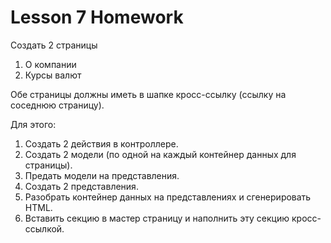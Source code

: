 Lesson 7 Homework
==================
Создать 2 страницы
 1. О компании
 2. Курсы валют
 
Обе страницы должны иметь в шапке кросс-ссылку (ссылку на соседнюю страницу).

Для этого:
 1. Создать 2 действия в контроллере.
 2. Создать 2 модели (по одной на каждый контейнер данных для страницы).
 3. Предать модели на представления.
 4. Создать 2 представления.
 5. Разобрать контейнер данных на представлениях и сгенерировать HTML.
 6. Вставить секцию в мастер страницу и наполнить эту секцию кросс-ссылкой.
